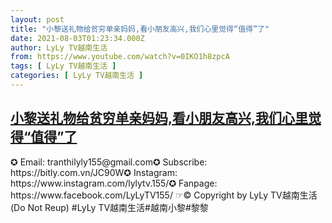 ```yaml
---
layout: post
title: "小黎送礼物给贫穷单亲妈妈,看小朋友高兴,我们心里觉得“值得”了"
date: 2021-08-03T01:23:34.000Z
author: LyLy TV越南生活
from: https://www.youtube.com/watch?v=0IKO1h8zpcA
tags: [ LyLy TV越南生活 ]
categories: [ LyLy TV越南生活 ]
---
```

<!--1627953814000-->
[小黎送礼物给贫穷单亲妈妈,看小朋友高兴,我们心里觉得“值得”了](https://www.youtube.com/watch?v=0IKO1h8zpcA)
------

<div>
✪ Email: tranthilyly155@gmail.com✪ Subscribe: https://bitly.com.vn/JC90W✪ Instagram: https://www.instagram.com/lylytv.155/✪  Fanpage: https://www.facebook.com/LyLyTV155/ ☞© Copyright by LyLy TV越南生活 (Do Not Reup) #LyLy TV越南生活#越南小黎#黎黎
</div>

